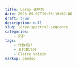 ```yaml
---
title: Leray 谱序列
date: 2023-09-07T19:55:10+02:00
draft: true
description: null
slug: leray-spectral-sequence
categories:
    - 拓扑
tags:
    - 代数拓扑
    - 复代数几何
    - Claire Voisin
markup: pandoc
---
```


